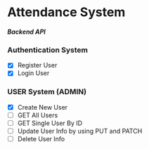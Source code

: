 # Attendance System

**_Backend API_**

### Authentication System

- [x] Register User
- [x] Login User

### USER System (ADMIN)

- [x] Create New User
- [ ] GET All Users
- [ ] GET Single User By ID
- [ ] Update User Info by using PUT and PATCH
- [ ] Delete User Info
